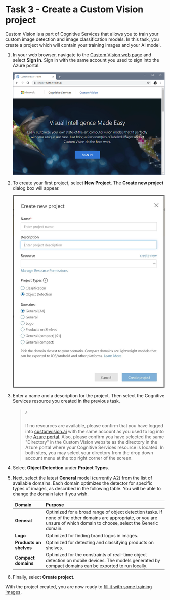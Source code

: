 # Task 3 - Create a Custom Vision project

Custom Vision is a part of Cognitive Services that allows you to train your custom image detection and image classification models. In this task, you create a project which will contain your training images and your AI model.

1. In your web browser, navigate to the [Custom Vision web page](https://customvision.ai) and select __Sign in__. Sign in with the same account you used to sign into the Azure portal.

    ![Image of the sign-in page](media/03/browser-home.png)


1. To create your first project, select **New Project**. The **Create new project** dialog box will appear.

    ![The new project dialog box has fields for name, description, and domains.](media/03/new-project.png)

1. Enter a name and a description for the project. Then select the Cognitive Services resource you created in the previous task.

   > ##### ℹ️
   > If no resources are available, please confirm that you have logged into [customvision.ai](https://customvision.ai) with the same account as you used to log into the [Azure portal](https://portal.azure.com/). Also, please confirm you have selected the same "Directory" in the Custom Vision website as the directory in the Azure portal where your Cognitive Services resource is located. In both sites, you may select your directory from the drop down account menu at the top right corner of the screen. 

1. Select __Object Detection__ under __Project Types__.

1. Next, select the latest **General** model (currently A2) from the list of available domains.  Each domain optimizes the detector for specific types of images, as described in the following table. You will be able to change the domain later if you wish.

    |Domain|Purpose|
    |---|---|
    |__General__| Optimized for a broad range of object detection tasks. If none of the other domains are appropriate, or you are unsure of which domain to choose, select the Generic domain. |
    |__Logo__|Optimized for finding brand logos in images.|
    |__Products on shelves__|Optimized for detecting and classifying products on shelves.|
    |__Compact domains__| Optimized for the constraints of real-time object detection on mobile devices. The models generated by compact domains can be exported to run locally.|

1. Finally, select __Create project__.

With the project created, you are now ready to [fill it with some training images](04-Get%20training%20data%20for%20your%20AI%20model.md).
